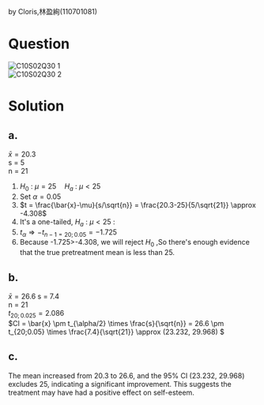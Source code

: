 by Cloris,林盈絢(110701081)
# Question
![C10S02Q30 1](https://github.com/user-attachments/assets/4dca50a4-59b7-4265-b707-45234d4b46fa)  
![C10S02Q30 2](https://github.com/user-attachments/assets/1340ade7-b5d4-493b-84d0-30585481d1e3)

# Solution
## a.
$\bar{x} = 20.3$  
s = 5  
n = 21  
1. $H_0$ : $\mu = 25 \quad H_a$ : $\mu \lt 25$
2. Set $\alpha = 0.05$
3. $t = \frac{\bar{x}-\mu}{s/\sqrt{n}} = \frac{20.3-25}{5/\sqrt{21}} \approx -4.308$  
4. It's a one-tailed, $H_a$ : $\mu \lt 25$ :   
5. $t_{\alpha} \Rightarrow -t_{n-1=20;0.05}=-1.725$
6. Because -1.725>-4.308, we will reject $H_0$ ,So there's enough evidence that the true pretreatment mean is less than 25.

## b.
$\bar{x} = 26.6$ 
s = 7.4  
n = 21  
$t_{20;0.025} = 2.086$  
$CI = \bar{x} \pm t_{\alpha/2} \times \frac{s}{\sqrt{n}} = 26.6 \pm t_{20;0.05} \times \frac{7.4}{\sqrt{21}} \approx (23.232, 29.968) $ 

## c.
The mean increased from 20.3 to 26.6, and the 95% CI (23.232, 29.968) excludes 25, indicating a significant improvement. This suggests the treatment may have had a positive effect on self-esteem.

